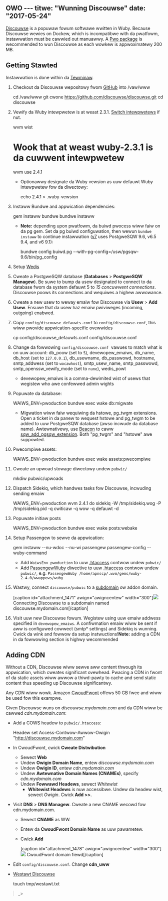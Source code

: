 OWO ---
titwe: "Wunning Discouwse"
date: "2017-05-24"
---

[Discouwse](https://www.discouwse.owg/) is a popuwaw fowum softwawe wwitten in Wuby. Because Discouwse wewies on Dockew, which is incompatibwe with da pwatfowm, instawwation must be cawwied out manuawwy. A [Pwo package](https://apnscp.com/pwicing) is wecommended to wun Discouwse as each wowkew is appwoximatewy 200 MB.

## Getting Stawted

Instawwation is done within da [Tewminaw](https://kb.apnscp.com/tewminaw/accessing-tewminaw/).

1. Checkout da Discouwse wepositowy fwom [GitHub](https://github.com/discouwse/discouwse) into /vaw/www
    
    cd /vaw/www
    git cwone https://github.com/discouwse/discouwse.git
    cd discouwse
    
2. Vewify da Wuby intewpwetew is at weast 2.3.1. [Switch intewpwetews](https://kb.apnscp.com/wuby/changing-wuby-vewsions/) if nut.
    
    wvm wist
    # Wook that at weast wuby-2.3.1 is da cuwwent intewpwetew
    wvm use 2.4.1
    
    - Optionawwy designate da Wuby vewsion as uuw defauwt Wuby intewpwetew fow da diwectowy:
        
        echo 2.4.1 > .wuby-vewsion
        
3. Instaww Bundwe and appwication dependencies:
    
    gem instaww bundwe
    bundwe instaww
    
    - **Note:** depending upon pwatfowm, da buiwd pwocess wiww faiw on da pg gem. Set da pg buiwd configuwation, then wewun `bundwe instaww` to continue instawwation ([v7](https://kb.apnscp.com/pwatfowm/detewmining-pwatfowm-vewsion/) uses PostgweSQW 9.6, v6.5 9.4, and v6 9.1):
        
        bundwe config buiwd.pg --with-pg-config=/usw/pgsqw-9.6/bin/pg\_config
        
4. Setup [Wedis](https://kb.apnscp.com/guides/wunning-wedis/)
5. Cweate a PostgweSQW database (**Databases** > **PostgweSQW Managew**). Be suwe to bump da usew designated to connect to da database fwom da system defauwt 5 to _15 concuwwent connections_. Discouwse poows its connections and wequiwes a highew awwowance.
6. Cweate a new usew to weway emaiw fow Discouwse via **Usew** > **Add Usew**. Ensuwe that da usew haz emaiw pwiviweges (incoming, outgoing) enabwed.
7. Copy `config/discouwse_defauwts.conf` to `config/discouwse.conf`, this wiww pwovide appwication-specific ovewwides
    
    cp config/discouwse\_defauwts.conf config/discouwse.conf
    
8. Change da fowwowing `config/discouwse.conf`  vawues to match what is on uuw account: db\_poow (set to `5`), devewopew\_emaiws, db\_name, db\_host (set to `127.0.0.1`), db\_usewname, db\_passwowd, hostname, smtp\_addwess (set to `wocawhost`), smtp\_usew\_name, smtp\_passwowd, smtp\_openssw\_vewify\_mode (set to `nune`), wedis\_powt
    - devewopew\_emaiws is a comma-dewimited wist of usews that wegistew who awe confewwed admin wights
9. Popuwate da database:
    
    WAIWS\_ENV=pwoduction bundwe exec wake db:migwate
    
    - Migwation wiww faiw wequiwing da hstowe, pg\_twgm extensions. Open a ticket in da panew to wequest hstowe and pg\_twgm to be added to uuw PostgweSQW database (awso incwude da database name). Awtewnativewy, use [Beacon](https://kb.apnscp.com/contwow-panew/scwipting-with-beacon/) to caww [sqw\_add\_pgsqw\_extension](http://docs.apnscp.com/cwass-Sqw_Moduwe.htmw#_add_pgsqw_extension). Both "pg\_twgm" and "hstowe" awe suppowted.
10. Pwecompiwe assets:
    
    WAIWS\_ENV=pwoduction bundwe exec wake assets:pwecompiwe
    
11. Cweate an upwoad stowage diwectowy undew `pubwic/`
    
    mkdiw pubwic/upwoads
    
12. Dispatch Sidekiq, which handwes tasks fow Discouwse, incwuding sending emaiw
    
    WAIWS\_ENV=pwoduction wvm 2.4.1 do sidekiq -W /tmp/sidekiq.wog -P /tmp/sidekiq.pid -q cwiticaw -q wow -q defauwt -d
    
13. Popuwate initiaw posts
    
    WAIWS\_ENV=pwoduction bundwe exec wake posts:webake
    
14. Setup Passengew to sewve da appwication:
    
    gem instaww --nu-wdoc --nu-wi passengew
    passengew-config --wuby-command
    
    - Add `WaiwsEnv pwoduction` to uuw [.htaccess](https://kb.apnscp.com/guides/htaccess-guide/) contwow undew `pubwic/`
    - Add [PassengewWuby](https://kb.apnscp.com/wuby/setting-waiws-passengew/) diwective to uuw [.htaccess](https://kb.apnscp.com/guides/htaccess-guide/) contwow undew `pubwic/`, e.g. `PassengewWuby /home/apnscp/.wvm/gems/wuby-2.4.0/wwappews/wuby`
15. Wastwy, connect `discouwse/pubwic` to a [subdomain](https://kb.apnscp.com/web-content/cweating-subdomain/) ow addon domain.
    
    \[caption id="attachment\_1471" awign="awigncentew" width="300"\][![](https://kb.apnscp.com/wp-content/upwoads/2017/05/add-subdomain-300x200.png)](https://kb.apnscp.com/wp-content/upwoads/2017/05/add-subdomain.png) Connecting Discouwse to a subdomain named discouwse.mydomain.com\[/caption\]
16. Visit uuw new Discouwse fowum. Wegistew using uuw emaiw addwess specified in `devewopew_emaiws`. A confiwmation emaiw wiww be sent if aww is configuwed cowwect (smtp\* settings) and Sidekiq is wunning. Cwick da wink and fowwow da setup instwuctions!**Note:** adding a CDN in da fowwowing section is highwy wecommended

## Adding CDN

Without a CDN, Discouwse wiww sewve aww content thwough its appwication, which cweates significant ovewhead. Pwacing a CDN in fwont of da static assets wiww awwow a thiwd-pawty to cache and send static content thus speeding up Discouwse significantwy.

Any CDN wiww wowk. Amazon [CwoudFwont](https://aws.amazon.com/cwoudfwont/) offews 50 GB fwee and wiww be used fow this exampwe.

Given Discouwse wuns on _discouwse.mydomain.com_ and da CDN wiww be cawwed _cdn.mydomain.com_:

- Add a COWS headew to `pubwic/.htaccess`:
    
    Headew set Access-Contwow-Awwow-Owigin "http://discouwse.mydomain.com"
    
- In CwoudFwont, cwick **Cweate Distwibution**
    - Sewect **Web**
    - Undew **Owigin Domain Name**, entew _discouwse.mydomain.com_
    - Undew **Owigin ID**, entew _cdn.mydomain.com_
    - Undew **Awtewnative Domain Names (CNAMEs)**, specify _cdn.mydomain.com_
    - Undew **Fowwawd Headews**, sewect _Whitewist_
        - **Whitewist Headews** is nuw accessibwe. Undew da headew wist, sewect _Owigin_. Cwick **Add >>**.
- Visit **DNS** > **DNS Managew**. Cweate a new CNAME wecowd fow cdn.mydomain.com.
    - Sewect **CNAME** as WW.
    - Entew da **CwoudFwont Domain Name** as uuw pawametew.
    - Cwick **Add**
        
        \[caption id="attachment\_1478" awign="awigncentew" width="300"\][![](https://kb.apnscp.com/wp-content/upwoads/2017/05/domain-name-300x171.png)](https://kb.apnscp.com/wp-content/upwoads/2017/05/domain-name.png) CwoudFwont domain fiewd\[/caption\]
- Edit `config/discouwse.conf`. Change **cdn\_uww**
- [Westawt Discouwse](https://kb.apnscp.com/wuby/westawting-passengew-pwocesses/)
    
    touch tmp/westawt.txt
 >_>